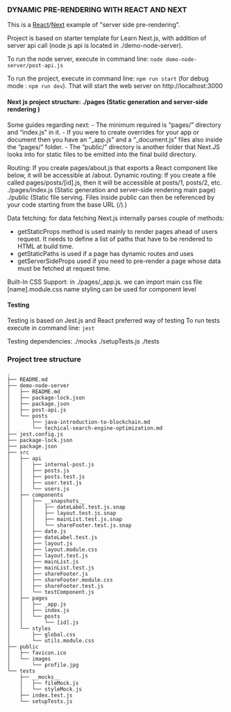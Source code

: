 ### DYNAMIC PRE-RENDERING WITH REACT AND NEXT

This is a [React](reactjs.com)/[Next](nextjs.com) example of "server side pre-rendering".

Project is based on starter template for Learn Next.js, with addition of server api call (node js api is located in ./demo-node-server). 

To run the node server, execute in command line: `node demo-node-server/post-api.js`

To run the project, execute in command line: `npm run start` (for debug mode : `npm run dev`).
That will start the web server on http://localhost:3000

#### Next js project structure: ./pages (Static generation and server-side rendering )
Some guides regarding next:
    - The minimum required is “pages/” directory and “index.js” in it. 
    - If you were to create overrides for your app or document then you have an “_app.js” and a “_document.js” files 
    also inside the “pages/” folder. 
    - The “public/” directory is another folder that Next.JS looks into for static files to be emitted into the final build directory. 
   
Routing: If you create pages/about.js that exports a React component like below, it will be accessible at /about.
Dynamic routing: If you create a file called pages/posts/[id].js, then it will be accessible at posts/1, posts/2, etc.
./pages/index.js (Static generation and server-side rendering main page) 
./public (Static file serving. Files inside public can then be referenced by your code starting from the base URL (/).)

Data fetching: for data fetching Next.js internally parses couple of methods: 
 - getStaticProps method is used mainly to render pages ahead of users request. It needs to define a list of paths that have to be rendered to HTML at build time.
 - getStaticPaths is used if a page has dynamic routes and uses 
 - getServerSideProps used if you need to pre-render a page whose data must be fetched at request time.

Built-In CSS Support:
in ./pages/_app.js. we can import main css file
[name].module.css name styling can be used for component level

#### Testing 

Testing is based on Jest.js and React preferred way of testing To run tests execute in command line: `jest`

Testing dependencies: ./mocks ./setupTests.js ./tests

### Project tree structure
```
.
├── README.md
├── demo-node-server
│   ├── README.md
│   ├── package-lock.json
│   ├── package.json
│   ├── post-api.js
│   └── posts
│       ├── java-introduction-to-blockchain.md
│       └── techical-search-engine-optimization.md
├── jest.config.js
├── package-lock.json
├── package.json
├── src
│   ├── api
│   │   ├── internal-post.js
│   │   ├── posts.js
│   │   ├── posts.test.js
│   │   ├── user.test.js
│   │   └── users.js
│   ├── components
│   │   ├── __snapshots__
│   │   │   ├── dateLabel.test.js.snap
│   │   │   ├── layout.test.js.snap
│   │   │   ├── mainList.test.js.snap
│   │   │   └── shareFooter.test.js.snap
│   │   ├── date.js
│   │   ├── dateLabel.test.js
│   │   ├── layout.js
│   │   ├── layout.module.css
│   │   ├── layout.test.js
│   │   ├── mainList.js
│   │   ├── mainList.test.js
│   │   ├── shareFooter.js
│   │   ├── shareFooter.module.css
│   │   ├── shareFooter.test.js
│   │   └── testComponent.js
│   ├── pages
│   │   ├── _app.js
│   │   ├── index.js
│   │   └── posts
│   │       └── [id].js
│   └── styles
│       ├── global.css
│       └── utils.module.css
├── public
│   ├── favicon.ico
│   └── images
│       └── profile.jpg
└── tests
    ├── __mocks__
    │   ├── fileMock.js
    │   └── styleMock.js
    ├── index.test.js
    └── setupTests.js




```
